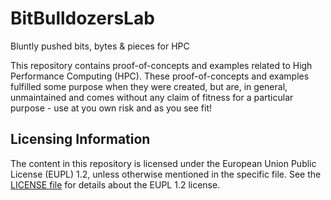 # BitBulldozersLab

Bluntly pushed bits, bytes &amp; pieces for HPC

This repository contains proof-of-concepts and examples related to High Performance Computing (HPC). These proof-of-concepts and examples fulfilled some purpose when they were created, but are, in general, unmaintained and comes without any claim of fitness for a particular purpose - use at you own risk and as you see fit!

## Licensing Information

The content in this repository is licensed under the European Union Public License (EUPL) 1.2, unless otherwise mentioned in the specific file. See the [LICENSE file](https://github.com/DeiC-HPC/BitBulldozersLab/blob/main/LICENSE) for details about the EUPL 1.2 license.
